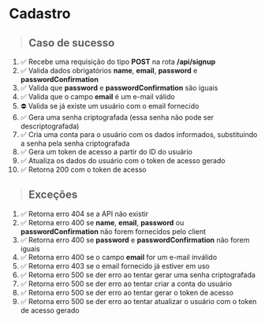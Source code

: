 # Cadastro

> ## Caso de sucesso

1. ✅ Recebe uma requisição do tipo **POST** na rota **/api/signup**
1. ✅ Valida dados obrigatórios **name**, **email**, **password** e **passwordConfirmation**
1. ✅ Valida que **password** e **passwordConfirmation** são iguais
1. ✅ Valida que o campo **email** é um e-mail válido
1. ⛔️ Valida se já existe um usuário com o email fornecido
1. ✅ Gera uma senha criptografada (essa senha não pode ser descriptografada)
1. ✅ Cria uma conta para o usuário com os dados informados, substituindo a senha pela senha criptografada
1. ✅ Gera um token de acesso a partir do ID do usuário
1. ✅ Atualiza os dados do usuário com o token de acesso gerado
1. ✅ Retorna 200 com o token de acesso

> ## Exceções

1. ✅ Retorna erro 404 se a API não existir
1. ✅ Retorna erro 400 se **name**, **email**, **password** ou **passwordConfirmation** não forem fornecidos pelo client
1. ✅ Retorna erro 400 se **password** e **passwordConfirmation** não forem iguais
1. ✅ Retorna erro 400 se o campo **email** for um e-mail inválido
1. ✅ Retorna erro 403 se o email fornecido já estiver em uso
1. ✅ Retorna erro 500 se der erro ao tentar gerar uma senha criptografada
1. ✅ Retorna erro 500 se der erro ao tentar criar a conta do usuário
1. ✅ Retorna erro 500 se der erro ao tentar gerar o token de acesso
1. ✅ Retorna erro 500 se der erro ao tentar atualizar o usuário com o token de acesso gerado
